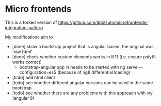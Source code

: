 # Micro frontends

This is a forked version of https://github.com/dpizzuto/microfrontends-integration-pattern

My modifications aim to 
 - [done] show a bootstrap project that is angular based, the original was 'raw html'
 - [done] check whether custom elements works in IE11 (i.e. ensure polyfill works correct)
   - bootstrap-angular app in needs to be started with ng serve --configuration=es5 (because of ng8 differential loading)
 - [todo] add html client
 - [todo] see whether different angular versions can be used in the same bootstrap
 - [todo] see whether there are any problems with this approach with ivy (angular 9)
